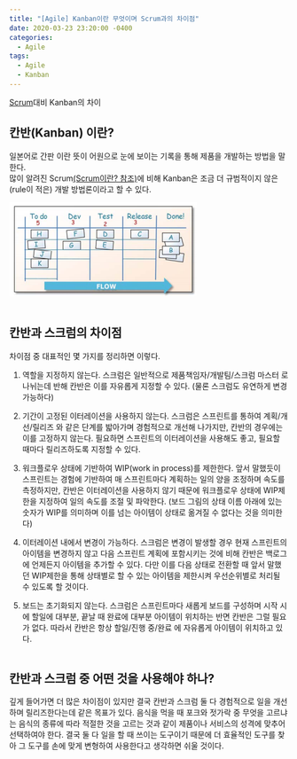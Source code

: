 ```yaml
---
title: "[Agile] Kanban이란 무엇이며 Scrum과의 차이점"
date: 2020-03-23 23:20:00 -0400
categories:
  - Agile
tags:
  - Agile
  - Kanban
---
```


[Scrum](https://dal-pi.github.io/agile/agile-scrum/)대비 Kanban의 차이

## 칸반(Kanban) 이란?

일본어로 간판 이란 뜻이 어원으로 눈에 보이는 기록을 통해 제품을 개발하는 방법을 말한다.<br/>
많이 알려진 Scrum[(Scrum이란? 참조)](https://dal-pi.github.io/agile/agile-scrum/)에 비해 Kanban은 조금 더 규범적이지 않은(rule이 적은) 개발 방법론이라고 할 수 있다.

![](/assets/images/kanban/kanban_board.png)
<br/><br/>

## 칸반과 스크럼의 차이점
차이점 중 대표적인 몇 가지를 정리하면 이렇다.

1. 역할을 지정하지 않는다.
스크럼은 일반적으로 제품책임자/개발팀/스크럼 마스터 로 나뉘는데 반해 칸반은 이를 자유롭게 지정할 수 있다. (물론 스크럼도 유연하게 변경 가능하다)

2. 기간이 고정된 이터레이션을 사용하지 않는다.
스크럼은 스프린트를 통하여 계획/개선/릴리즈 와 같은 단계를 밟아가며 경험적으로 개선해 나가지만, 칸반의 경우에는 이를 고정하지 않는다. 필요하면 스프린트의 이터레이션을 사용해도 좋고, 필요할 때마다 릴리즈하도록 지정할 수 있다.

3.  워크플로우 상태에 기반하여 WIP(work in process)를 제한한다.
앞서 말했듯이 스프린트는 경험에 기반하여 매 스프린트마다 계획하는 일의 양을 조정하며 속도를 측정하지만, 칸반은 이터레이션을 사용하지 않기 때문에 워크플로우 상태에 WIP제한을 지정하여 일의 속도를 조절 및 파악한다. (보드 그림의 상태 이름 아래에 있는 숫자가 WIP를 의미하며 이를 넘는 아이템이 상태로 옮겨질 수 없다는 것을 의미한다)

4.  이터레이션 내에서 변경이 가능하다.
스크럼은 변경이 발생할 경우 현재 스프린트의 아이템을 변경하지 않고 다음 스프린트 계획에 포함시키는 것에 비해 칸반은 백로그에 언제든지 아이템을 추가할 수 있다. 다만 이를 다음 상태로 전환할 때 앞서 말했던 WIP제한을 통해 상태별로 할 수 있는 아이템을 제한시켜 우선순위별로 처리될 수 있도록 할 것이다.

5. 보드는 초기화되지 않는다.
스크럼은 스프린트마다 새롭게 보드를 구성하며 시작 시에 할일에 대부분, 끝날 때 완료에 대부분 아이템이 위치하는 반면 칸반은 그럴 필요가 없다. 따라서 칸반은 항상 할일/진행 중/완료 에 자유롭게 아이템이 위치하고 있다.
<br/><br/>

## 칸반과 스크럼 중 어떤 것을 사용해야 하나?
깊게 들어가면 더 많은 차이점이 있지만 결국 칸반과 스크럼 둘 다 경험적으로 일을 개선하며 릴리즈한다는데 같은 목표가 있다. 음식을 먹을 때 포크와 젓가락 중 무엇을 고르냐는 음식의 종류에 따라 적절한 것을 고르는 것과 같이 제품이나 서비스의 성격에 맞추어 선택하여야 한다. 결국 둘 다 일을 할 때 쓰이는 도구이기 때문에 더 효율적인 도구를 찾아 그 도구를 손에 맞게 변형하여 사용한다고 생각하면 쉬울 것이다.

